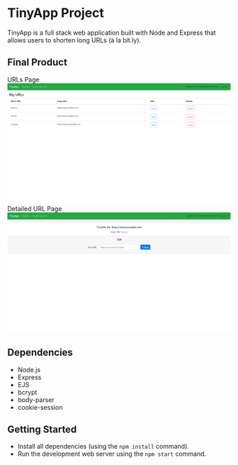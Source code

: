# TinyApp Project

TinyApp is a full stack web application built with Node and Express that allows users to shorten long URLs (à la bit.ly).

## Final Product
URLs Page
!["Screenshot of URLs page"](https://github.com/jbenson4/tinyapp/blob/master/docs/urls-page.png?raw=true)
Detailed URL Page
!["Screenshot of detailed URL page"](https://github.com/jbenson4/tinyapp/blob/master/docs/url-details-page.png?raw=true)

## Dependencies

- Node.js
- Express
- EJS
- bcrypt
- body-parser
- cookie-session

## Getting Started

- Install all dependencies (using the `npm install` command).
- Run the development web server using the `npm start` command.